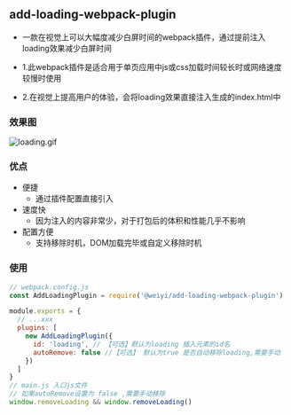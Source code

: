 ## add-loading-webpack-plugin

- 一款在视觉上可以大幅度减少白屏时间的webpack插件，通过提前注入loading效果减少白屏时间

- 1.此webpack插件是适合用于单页应用中js或css加载时间较长时或网络速度较慢时使用
- 2.在视觉上提高用户的体验，会将loading效果直接注入生成的index.html中

### 效果图
![loading.gif](https://s3.ax1x.com/2020/11/25/DUgrjI.gif)

### 优点
- 便捷
  - 通过插件配置直接引入
- 速度快
  - 因为注入的内容非常少，对于打包后的体积和性能几乎不影响
- 配置方便
  - 支持移除时机，DOM加载完毕或自定义移除时机

### 使用
```js
// webpack.config.js
const AddLoadingPlugin = require('@weiyi/add-loading-webpack-plugin')

module.exports = {
  // ...xxx
  plugins: [
    new AddLoadingPlugin({
      id: 'loading', // 【可选】默认为loading 插入元素的id名
      autoRemove: false //【可选】 默认为true 是否自动移除loading,需要手动
    })
  ]
}
// main.js 入口js文件
// 如果autoRemove设置为 false ,需要手动移除
window.removeLoading && window.removeLoading()
``` 

